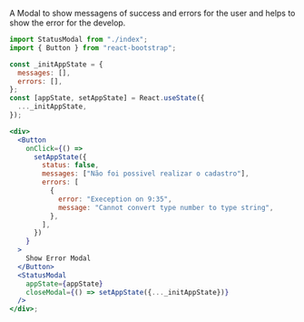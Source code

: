A Modal to show messagens of success and errors for the user and helps to show the error for the develop.

```jsx
import StatusModal from "./index";
import { Button } from "react-bootstrap";

const _initAppState = {
  messages: [],
  errors: [],
};
const [appState, setAppState] = React.useState({
  ..._initAppState,
});

<div>
  <Button
    onClick={() =>
      setAppState({
        status: false,
        messages: ["Não foi possivel realizar o cadastro"],
        errors: [
          {
            error: "Exeception on 9:35",
            message: "Cannot convert type number to type string",
          },
        ],
      })
    }
  >
    Show Error Modal
  </Button>
  <StatusModal
    appState={appState}
    closeModal={() => setAppState({..._initAppState})}
  />
</div>;
```
